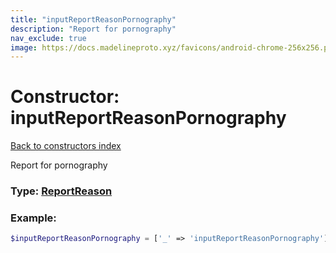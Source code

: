 ```yaml
---
title: "inputReportReasonPornography"
description: "Report for pornography"
nav_exclude: true
image: https://docs.madelineproto.xyz/favicons/android-chrome-256x256.png
---
```

# Constructor: inputReportReasonPornography  
[Back to constructors index](/API_docs/constructors/index.html)



Report for pornography




### Type: [ReportReason](/API_docs/types/ReportReason.html)


### Example:

```php
$inputReportReasonPornography = ['_' => 'inputReportReasonPornography'];
```  
